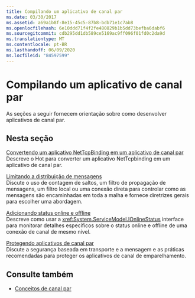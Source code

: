 ```yaml
---
title: Compilando um aplicativo de canal par
ms.date: 03/30/2017
ms.assetid: a69a1b8f-8e15-45c5-87b8-bdb71e1c7ab8
ms.openlocfilehash: 6e10ddd71f4f2fe480829b1b5dd73befba6dabf6
ms.sourcegitcommit: cdb295dd1db589ce5169ac9ff096f01fd0c2da9d
ms.translationtype: MT
ms.contentlocale: pt-BR
ms.lasthandoff: 06/09/2020
ms.locfileid: "84597599"
---
```

# <a name="building-a-peer-channel-application"></a>Compilando um aplicativo de canal par
As seções a seguir fornecem orientação sobre como desenvolver aplicativos de canal par.  
  
## <a name="in-this-section"></a>Nesta seção  
 [Convertendo um aplicativo NetTcpBinding em um aplicativo de canal par](converting-a-nettcpbinding-application-to-a-peer-channel-application.md)  
 Descreve o Hot para converter um aplicativo NetTcpbinding em um aplicativo de canal par.  
  
 [Limitando a distribuição de mensagens](limiting-message-distribution.md)  
 Discute o uso de contagem de saltos, um filtro de propagação de mensagens, um filtro local ou uma conexão direta para controlar como as mensagens são encaminhadas em toda a malha e fornece diretrizes gerais para escolher uma abordagem.  
  
 [Adicionando status online e offline](adding-online-and-offline-status.md)  
 Descreve como usar a <xref:System.ServiceModel.IOnlineStatus> interface para monitorar detalhes específicos sobre o status online e offline de uma conexão de canal de mesmo nível.  
  
 [Protegendo aplicativos de canal par](securing-peer-channel-applications.md)  
 Discute a segurança baseada em transporte e a mensagem e as práticas recomendadas para proteger os aplicativos de canal de emparelhamento.  
  
## <a name="see-also"></a>Consulte também

- [Conceitos de canal par](peer-channel-concepts.md)
